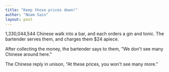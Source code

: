```yaml
---
title: "Keep those prices down!"
author: "Noam Sain"
layout: post
---
```


1,330,044,544 Chinese walk into a bar, and each orders a gin and tonic. The bartender serves them, and charges them $24 apiece.

After collecting the money, the bartender says to them, "We don't see many Chinese around here."

The Chinese reply in unison, "At these prices, you won't see many more."